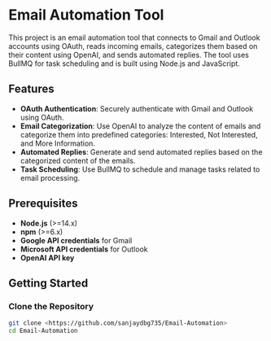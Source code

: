 # Email Automation Tool

This project is an email automation tool that connects to Gmail and Outlook accounts using OAuth, reads incoming emails, categorizes them based on their content using OpenAI, and sends automated replies. The tool uses BullMQ for task scheduling and is built using Node.js and JavaScript.

## Features

- **OAuth Authentication**: Securely authenticate with Gmail and Outlook using OAuth.
- **Email Categorization**: Use OpenAI to analyze the content of emails and categorize them into predefined categories: Interested, Not Interested, and More Information.
- **Automated Replies**: Generate and send automated replies based on the categorized content of the emails.
- **Task Scheduling**: Use BullMQ to schedule and manage tasks related to email processing.

## Prerequisites

- **Node.js** (>=14.x)
- **npm** (>=6.x)
- **Google API credentials** for Gmail
- **Microsoft API credentials** for Outlook
- **OpenAI API key**

## Getting Started

### Clone the Repository

```sh
git clone <https://github.com/sanjaydbg735/Email-Automation>
cd Email-Automation
